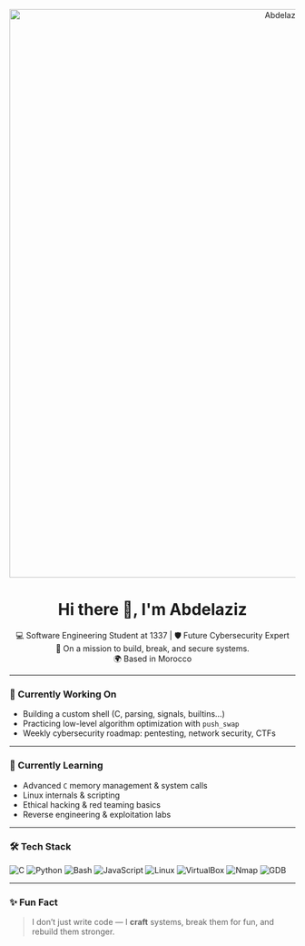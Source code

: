 <p align="center">
  <img src="https://raw.githubusercontent.com/abdelaziz12a/abdelaziz12a/main/A_digital_illustration_features_a_personal_banner_.png" alt="Abdelaziz Banner" width="1000" />
</p>

<h1 align="center">Hi there 👋, I'm Abdelaziz</h1>
<p align="center">
  💻 Software Engineering Student at 1337 | 🛡️ Future Cybersecurity Expert<br>
  🚀 On a mission to build, break, and secure systems.<br>
  🌍 Based in Morocco
</p>

---

### 🔭 Currently Working On

- Building a custom shell (C, parsing, signals, builtins…)
- Practicing low-level algorithm optimization with `push_swap`
- Weekly cybersecurity roadmap: pentesting, network security, CTFs

---

### 🧠 Currently Learning

- Advanced `C` memory management & system calls
- Linux internals & scripting
- Ethical hacking & red teaming basics
- Reverse engineering & exploitation labs

---

### 🛠️ Tech Stack

![C](https://img.shields.io/badge/C-00599C?style=flat&logo=c&logoColor=white)
![Python](https://img.shields.io/badge/Python-3670A0?style=flat&logo=python&logoColor=white)
![Bash](https://img.shields.io/badge/Bash-121011?style=flat&logo=gnu-bash&logoColor=white)
![JavaScript](https://img.shields.io/badge/JavaScript-F7DF1E?style=flat&logo=javascript&logoColor=black)
![Linux](https://img.shields.io/badge/Linux-FCC624?style=flat&logo=linux&logoColor=black)
![VirtualBox](https://img.shields.io/badge/VirtualBox-183A61?style=flat&logo=virtualbox&logoColor=white)
![Nmap](https://img.shields.io/badge/Nmap-004370?style=flat&logo=nmap&logoColor=white)
![GDB](https://img.shields.io/badge/GDB-E60000?style=flat&logo=gnu&logoColor=white)

---

### ✨ Fun Fact

> I don’t just write code — I **craft** systems, break them for fun, and rebuild them stronger.
